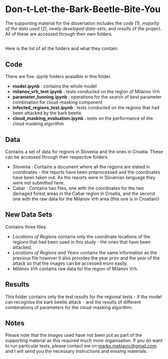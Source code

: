 # Don-t-Let-the-Bark-Beetle-Bite-You #

The supporting material for the dissertation includes the _code_ (1), _majority of the data used_ (2), _newly developed data-sets_, and _results_ of the project. All of these are accessed through their own folders.

## 

Here is the list of all the folders and what they contain: 

## Code ## 
There are five .ipynb folders avaialble in this folder.

* **model.ipynb** : contains the whole model
* **milanov_vrh_test.ipynb** : tests conducted on the region of Milanov Vrh
* **parameter_tunning.ipynb** : operations for the search of best parameter combination for cloud-masking component
* **infected_regions_test.ipynb** : tests conducted on the regions that had been attacked by the bark beetle
* **cloud_masking_evaluation.ipynb** : tests on the performance of the cloud masking algorithm

## Data ## 
Contains a set of data for regions in Slovenia and the ones in Croatia. These can be accessed           through their respective folders.

- Slovenia : Contains a document where all the regions are stated in coordinates - the reports have been preprocessed and the coordinates have been taken out. As the reports were in Slovenian language they were not submitted here.
- Cabar : Contains two files, one with the coordinates for the two damaged forest areas in the Cabar region in Croatia, and the second one with the raw data for the Milanov Vrh area (this one is in Croatian!)

## New Data Sets ##
Contains three files: 
- _Locations of Regions_ contains only the coordinate locations of the regions that had been used in this study - the ones that have been attacked. 
- _Locations of Regions and Years_ contains the same information as the previous file however it also provides the year prior and the year of the attack so that the images can be accessed more easily. 
- _Milanov Vrh_ contains raw data for the region of Milanov Vrh.

## Results ## 
This folder contains only the test results for the regional tests - if the model can recognise the bark beetle attack - and the results of different combinations of parameters for the cloud-masking algorithm. 
  
## Notes ##
Please note that the images used have not been put as part of the supporting material as this required much more organisation. If you do want to run particular tests, please contact me on marko.mekjavic@gmail.com and I will send you the necessary instructions and missing materials.
